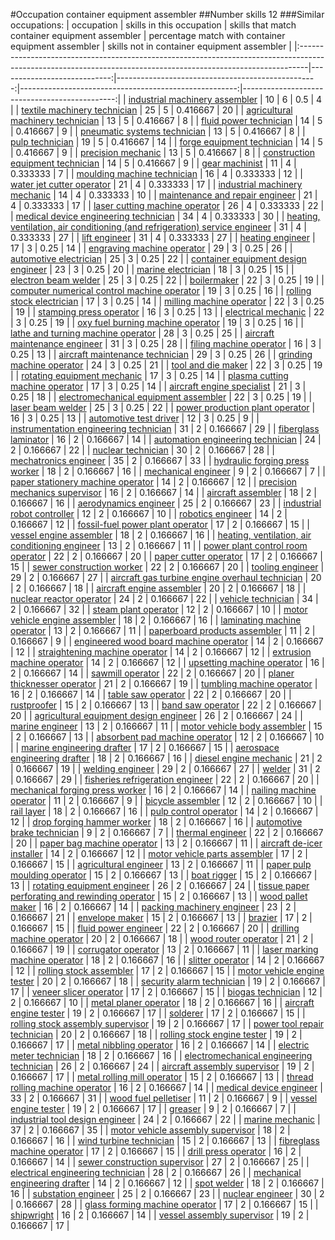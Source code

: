#Occupation container equipment assembler
##Number skills 12
###Similar occupations:
| occupation                                                                                                                                                    |   skills in this occupation |   skills that match container equipment assembler |   percentage match with container equipment assembler |   skills not in container equipment assembler |
|:--------------------------------------------------------------------------------------------------------------------------------------------------------------|----------------------------:|--------------------------------------------------:|------------------------------------------------------:|----------------------------------------------:|
| [industrial machinery assembler](industrial_machinery_assembler.md)                                                                                           |                          10 |                                                 6 |                                              0.5      |                                             4 |
| [textile machinery technician](textile_machinery_technician.md)                                                                                               |                          25 |                                                 5 |                                              0.416667 |                                            20 |
| [agricultural machinery technician](agricultural_machinery_technician.md)                                                                                     |                          13 |                                                 5 |                                              0.416667 |                                             8 |
| [fluid power technician](fluid_power_technician.md)                                                                                                           |                          14 |                                                 5 |                                              0.416667 |                                             9 |
| [pneumatic systems technician](pneumatic_systems_technician.md)                                                                                               |                          13 |                                                 5 |                                              0.416667 |                                             8 |
| [pulp technician](pulp_technician.md)                                                                                                                         |                          19 |                                                 5 |                                              0.416667 |                                            14 |
| [forge equipment technician](forge_equipment_technician.md)                                                                                                   |                          14 |                                                 5 |                                              0.416667 |                                             9 |
| [precision mechanic](precision_mechanic.md)                                                                                                                   |                          13 |                                                 5 |                                              0.416667 |                                             8 |
| [construction equipment technician](construction_equipment_technician.md)                                                                                     |                          14 |                                                 5 |                                              0.416667 |                                             9 |
| [gear machinist](gear_machinist.md)                                                                                                                           |                          11 |                                                 4 |                                              0.333333 |                                             7 |
| [moulding machine technician](moulding_machine_technician.md)                                                                                                 |                          16 |                                                 4 |                                              0.333333 |                                            12 |
| [water jet cutter operator](water_jet_cutter_operator.md)                                                                                                     |                          21 |                                                 4 |                                              0.333333 |                                            17 |
| [industrial machinery mechanic](industrial_machinery_mechanic.md)                                                                                             |                          14 |                                                 4 |                                              0.333333 |                                            10 |
| [maintenance and repair engineer](maintenance_and_repair_engineer.md)                                                                                         |                          21 |                                                 4 |                                              0.333333 |                                            17 |
| [laser cutting machine operator](laser_cutting_machine_operator.md)                                                                                           |                          26 |                                                 4 |                                              0.333333 |                                            22 |
| [medical device engineering technician](medical_device_engineering_technician.md)                                                                             |                          34 |                                                 4 |                                              0.333333 |                                            30 |
| [heating, ventilation, air conditioning (and refrigeration) service engineer](heating,_ventilation,_air_conditioning_(and_refrigeration)_service_engineer.md) |                          31 |                                                 4 |                                              0.333333 |                                            27 |
| [lift engineer](lift_engineer.md)                                                                                                                             |                          31 |                                                 4 |                                              0.333333 |                                            27 |
| [heating engineer](heating_engineer.md)                                                                                                                       |                          17 |                                                 3 |                                              0.25     |                                            14 |
| [engraving machine operator](engraving_machine_operator.md)                                                                                                   |                          29 |                                                 3 |                                              0.25     |                                            26 |
| [automotive electrician](automotive_electrician.md)                                                                                                           |                          25 |                                                 3 |                                              0.25     |                                            22 |
| [container equipment design engineer](container_equipment_design_engineer.md)                                                                                 |                          23 |                                                 3 |                                              0.25     |                                            20 |
| [marine electrician](marine_electrician.md)                                                                                                                   |                          18 |                                                 3 |                                              0.25     |                                            15 |
| [electron beam welder](electron_beam_welder.md)                                                                                                               |                          25 |                                                 3 |                                              0.25     |                                            22 |
| [boilermaker](boilermaker.md)                                                                                                                                 |                          22 |                                                 3 |                                              0.25     |                                            19 |
| [computer numerical control machine operator](computer_numerical_control_machine_operator.md)                                                                 |                          19 |                                                 3 |                                              0.25     |                                            16 |
| [rolling stock electrician](rolling_stock_electrician.md)                                                                                                     |                          17 |                                                 3 |                                              0.25     |                                            14 |
| [milling machine operator](milling_machine_operator.md)                                                                                                       |                          22 |                                                 3 |                                              0.25     |                                            19 |
| [stamping press operator](stamping_press_operator.md)                                                                                                         |                          16 |                                                 3 |                                              0.25     |                                            13 |
| [electrical mechanic](electrical_mechanic.md)                                                                                                                 |                          22 |                                                 3 |                                              0.25     |                                            19 |
| [oxy fuel burning machine operator](oxy_fuel_burning_machine_operator.md)                                                                                     |                          19 |                                                 3 |                                              0.25     |                                            16 |
| [lathe and turning machine operator](lathe_and_turning_machine_operator.md)                                                                                   |                          28 |                                                 3 |                                              0.25     |                                            25 |
| [aircraft maintenance engineer](aircraft_maintenance_engineer.md)                                                                                             |                          31 |                                                 3 |                                              0.25     |                                            28 |
| [filing machine operator](filing_machine_operator.md)                                                                                                         |                          16 |                                                 3 |                                              0.25     |                                            13 |
| [aircraft maintenance technician](aircraft_maintenance_technician.md)                                                                                         |                          29 |                                                 3 |                                              0.25     |                                            26 |
| [grinding machine operator](grinding_machine_operator.md)                                                                                                     |                          24 |                                                 3 |                                              0.25     |                                            21 |
| [tool and die maker](tool_and_die_maker.md)                                                                                                                   |                          22 |                                                 3 |                                              0.25     |                                            19 |
| [rotating equipment mechanic](rotating_equipment_mechanic.md)                                                                                                 |                          17 |                                                 3 |                                              0.25     |                                            14 |
| [plasma cutting machine operator](plasma_cutting_machine_operator.md)                                                                                         |                          17 |                                                 3 |                                              0.25     |                                            14 |
| [aircraft engine specialist](aircraft_engine_specialist.md)                                                                                                   |                          21 |                                                 3 |                                              0.25     |                                            18 |
| [electromechanical equipment assembler](electromechanical_equipment_assembler.md)                                                                             |                          22 |                                                 3 |                                              0.25     |                                            19 |
| [laser beam welder](laser_beam_welder.md)                                                                                                                     |                          25 |                                                 3 |                                              0.25     |                                            22 |
| [power production plant operator](power_production_plant_operator.md)                                                                                         |                          16 |                                                 3 |                                              0.25     |                                            13 |
| [automotive test driver](automotive_test_driver.md)                                                                                                           |                          12 |                                                 3 |                                              0.25     |                                             9 |
| [instrumentation engineering technician](instrumentation_engineering_technician.md)                                                                           |                          31 |                                                 2 |                                              0.166667 |                                            29 |
| [fiberglass laminator](fiberglass_laminator.md)                                                                                                               |                          16 |                                                 2 |                                              0.166667 |                                            14 |
| [automation engineering technician](automation_engineering_technician.md)                                                                                     |                          24 |                                                 2 |                                              0.166667 |                                            22 |
| [nuclear technician](nuclear_technician.md)                                                                                                                   |                          30 |                                                 2 |                                              0.166667 |                                            28 |
| [mechatronics engineer](mechatronics_engineer.md)                                                                                                             |                          35 |                                                 2 |                                              0.166667 |                                            33 |
| [hydraulic forging press worker](hydraulic_forging_press_worker.md)                                                                                           |                          18 |                                                 2 |                                              0.166667 |                                            16 |
| [mechanical engineer](mechanical_engineer.md)                                                                                                                 |                           9 |                                                 2 |                                              0.166667 |                                             7 |
| [paper stationery machine operator](paper_stationery_machine_operator.md)                                                                                     |                          14 |                                                 2 |                                              0.166667 |                                            12 |
| [precision mechanics supervisor](precision_mechanics_supervisor.md)                                                                                           |                          16 |                                                 2 |                                              0.166667 |                                            14 |
| [aircraft assembler](aircraft_assembler.md)                                                                                                                   |                          18 |                                                 2 |                                              0.166667 |                                            16 |
| [aerodynamics engineer](aerodynamics_engineer.md)                                                                                                             |                          25 |                                                 2 |                                              0.166667 |                                            23 |
| [industrial robot controller](industrial_robot_controller.md)                                                                                                 |                          12 |                                                 2 |                                              0.166667 |                                            10 |
| [robotics engineer](robotics_engineer.md)                                                                                                                     |                          14 |                                                 2 |                                              0.166667 |                                            12 |
| [fossil-fuel power plant operator](fossil-fuel_power_plant_operator.md)                                                                                       |                          17 |                                                 2 |                                              0.166667 |                                            15 |
| [vessel engine assembler](vessel_engine_assembler.md)                                                                                                         |                          18 |                                                 2 |                                              0.166667 |                                            16 |
| [heating, ventilation, air conditioning engineer](heating,_ventilation,_air_conditioning_engineer.md)                                                         |                          13 |                                                 2 |                                              0.166667 |                                            11 |
| [power plant control room operator](power_plant_control_room_operator.md)                                                                                     |                          22 |                                                 2 |                                              0.166667 |                                            20 |
| [paper cutter operator](paper_cutter_operator.md)                                                                                                             |                          17 |                                                 2 |                                              0.166667 |                                            15 |
| [sewer construction worker](sewer_construction_worker.md)                                                                                                     |                          22 |                                                 2 |                                              0.166667 |                                            20 |
| [tooling engineer](tooling_engineer.md)                                                                                                                       |                          29 |                                                 2 |                                              0.166667 |                                            27 |
| [aircraft gas turbine engine overhaul technician](aircraft_gas_turbine_engine_overhaul_technician.md)                                                         |                          20 |                                                 2 |                                              0.166667 |                                            18 |
| [aircraft engine assembler](aircraft_engine_assembler.md)                                                                                                     |                          20 |                                                 2 |                                              0.166667 |                                            18 |
| [nuclear reactor operator](nuclear_reactor_operator.md)                                                                                                       |                          24 |                                                 2 |                                              0.166667 |                                            22 |
| [vehicle technician](vehicle_technician.md)                                                                                                                   |                          34 |                                                 2 |                                              0.166667 |                                            32 |
| [steam plant operator](steam_plant_operator.md)                                                                                                               |                          12 |                                                 2 |                                              0.166667 |                                            10 |
| [motor vehicle engine assembler](motor_vehicle_engine_assembler.md)                                                                                           |                          18 |                                                 2 |                                              0.166667 |                                            16 |
| [laminating machine operator](laminating_machine_operator.md)                                                                                                 |                          13 |                                                 2 |                                              0.166667 |                                            11 |
| [paperboard products assembler](paperboard_products_assembler.md)                                                                                             |                          11 |                                                 2 |                                              0.166667 |                                             9 |
| [engineered wood board machine operator](engineered_wood_board_machine_operator.md)                                                                           |                          14 |                                                 2 |                                              0.166667 |                                            12 |
| [straightening machine operator](straightening_machine_operator.md)                                                                                           |                          14 |                                                 2 |                                              0.166667 |                                            12 |
| [extrusion machine operator](extrusion_machine_operator.md)                                                                                                   |                          14 |                                                 2 |                                              0.166667 |                                            12 |
| [upsetting machine operator](upsetting_machine_operator.md)                                                                                                   |                          16 |                                                 2 |                                              0.166667 |                                            14 |
| [sawmill operator](sawmill_operator.md)                                                                                                                       |                          22 |                                                 2 |                                              0.166667 |                                            20 |
| [planer thicknesser operator](planer_thicknesser_operator.md)                                                                                                 |                          21 |                                                 2 |                                              0.166667 |                                            19 |
| [tumbling machine operator](tumbling_machine_operator.md)                                                                                                     |                          16 |                                                 2 |                                              0.166667 |                                            14 |
| [table saw operator](table_saw_operator.md)                                                                                                                   |                          22 |                                                 2 |                                              0.166667 |                                            20 |
| [rustproofer](rustproofer.md)                                                                                                                                 |                          15 |                                                 2 |                                              0.166667 |                                            13 |
| [band saw operator](band_saw_operator.md)                                                                                                                     |                          22 |                                                 2 |                                              0.166667 |                                            20 |
| [agricultural equipment design engineer](agricultural_equipment_design_engineer.md)                                                                           |                          26 |                                                 2 |                                              0.166667 |                                            24 |
| [marine engineer](marine_engineer.md)                                                                                                                         |                          13 |                                                 2 |                                              0.166667 |                                            11 |
| [motor vehicle body assembler](motor_vehicle_body_assembler.md)                                                                                               |                          15 |                                                 2 |                                              0.166667 |                                            13 |
| [absorbent pad machine operator](absorbent_pad_machine_operator.md)                                                                                           |                          12 |                                                 2 |                                              0.166667 |                                            10 |
| [marine engineering drafter](marine_engineering_drafter.md)                                                                                                   |                          17 |                                                 2 |                                              0.166667 |                                            15 |
| [aerospace engineering drafter](aerospace_engineering_drafter.md)                                                                                             |                          18 |                                                 2 |                                              0.166667 |                                            16 |
| [diesel engine mechanic](diesel_engine_mechanic.md)                                                                                                           |                          21 |                                                 2 |                                              0.166667 |                                            19 |
| [welding engineer](welding_engineer.md)                                                                                                                       |                          29 |                                                 2 |                                              0.166667 |                                            27 |
| [welder](welder.md)                                                                                                                                           |                          31 |                                                 2 |                                              0.166667 |                                            29 |
| [fisheries refrigeration engineer](fisheries_refrigeration_engineer.md)                                                                                       |                          22 |                                                 2 |                                              0.166667 |                                            20 |
| [mechanical forging press worker](mechanical_forging_press_worker.md)                                                                                         |                          16 |                                                 2 |                                              0.166667 |                                            14 |
| [nailing machine operator](nailing_machine_operator.md)                                                                                                       |                          11 |                                                 2 |                                              0.166667 |                                             9 |
| [bicycle assembler](bicycle_assembler.md)                                                                                                                     |                          12 |                                                 2 |                                              0.166667 |                                            10 |
| [rail layer](rail_layer.md)                                                                                                                                   |                          18 |                                                 2 |                                              0.166667 |                                            16 |
| [pulp control operator](pulp_control_operator.md)                                                                                                             |                          14 |                                                 2 |                                              0.166667 |                                            12 |
| [drop forging hammer worker](drop_forging_hammer_worker.md)                                                                                                   |                          18 |                                                 2 |                                              0.166667 |                                            16 |
| [automotive brake technician](automotive_brake_technician.md)                                                                                                 |                           9 |                                                 2 |                                              0.166667 |                                             7 |
| [thermal engineer](thermal_engineer.md)                                                                                                                       |                          22 |                                                 2 |                                              0.166667 |                                            20 |
| [paper bag machine operator](paper_bag_machine_operator.md)                                                                                                   |                          13 |                                                 2 |                                              0.166667 |                                            11 |
| [aircraft de-icer installer](aircraft_de-icer_installer.md)                                                                                                   |                          14 |                                                 2 |                                              0.166667 |                                            12 |
| [motor vehicle parts assembler](motor_vehicle_parts_assembler.md)                                                                                             |                          17 |                                                 2 |                                              0.166667 |                                            15 |
| [agricultural engineer](agricultural_engineer.md)                                                                                                             |                          13 |                                                 2 |                                              0.166667 |                                            11 |
| [paper pulp moulding operator](paper_pulp_moulding_operator.md)                                                                                               |                          15 |                                                 2 |                                              0.166667 |                                            13 |
| [boat rigger](boat_rigger.md)                                                                                                                                 |                          15 |                                                 2 |                                              0.166667 |                                            13 |
| [rotating equipment engineer](rotating_equipment_engineer.md)                                                                                                 |                          26 |                                                 2 |                                              0.166667 |                                            24 |
| [tissue paper perforating and rewinding operator](tissue_paper_perforating_and_rewinding_operator.md)                                                         |                          15 |                                                 2 |                                              0.166667 |                                            13 |
| [wood pallet maker](wood_pallet_maker.md)                                                                                                                     |                          16 |                                                 2 |                                              0.166667 |                                            14 |
| [packing machinery engineer](packing_machinery_engineer.md)                                                                                                   |                          23 |                                                 2 |                                              0.166667 |                                            21 |
| [envelope maker](envelope_maker.md)                                                                                                                           |                          15 |                                                 2 |                                              0.166667 |                                            13 |
| [brazier](brazier.md)                                                                                                                                         |                          17 |                                                 2 |                                              0.166667 |                                            15 |
| [fluid power engineer](fluid_power_engineer.md)                                                                                                               |                          22 |                                                 2 |                                              0.166667 |                                            20 |
| [drilling machine operator](drilling_machine_operator.md)                                                                                                     |                          20 |                                                 2 |                                              0.166667 |                                            18 |
| [wood router operator](wood_router_operator.md)                                                                                                               |                          21 |                                                 2 |                                              0.166667 |                                            19 |
| [corrugator operator](corrugator_operator.md)                                                                                                                 |                          13 |                                                 2 |                                              0.166667 |                                            11 |
| [laser marking machine operator](laser_marking_machine_operator.md)                                                                                           |                          18 |                                                 2 |                                              0.166667 |                                            16 |
| [slitter operator](slitter_operator.md)                                                                                                                       |                          14 |                                                 2 |                                              0.166667 |                                            12 |
| [rolling stock assembler](rolling_stock_assembler.md)                                                                                                         |                          17 |                                                 2 |                                              0.166667 |                                            15 |
| [motor vehicle engine tester](motor_vehicle_engine_tester.md)                                                                                                 |                          20 |                                                 2 |                                              0.166667 |                                            18 |
| [security alarm technician](security_alarm_technician.md)                                                                                                     |                          19 |                                                 2 |                                              0.166667 |                                            17 |
| [veneer slicer operator](veneer_slicer_operator.md)                                                                                                           |                          17 |                                                 2 |                                              0.166667 |                                            15 |
| [biogas technician](biogas_technician.md)                                                                                                                     |                          12 |                                                 2 |                                              0.166667 |                                            10 |
| [metal planer operator](metal_planer_operator.md)                                                                                                             |                          18 |                                                 2 |                                              0.166667 |                                            16 |
| [aircraft engine tester](aircraft_engine_tester.md)                                                                                                           |                          19 |                                                 2 |                                              0.166667 |                                            17 |
| [solderer](solderer.md)                                                                                                                                       |                          17 |                                                 2 |                                              0.166667 |                                            15 |
| [rolling stock assembly supervisor](rolling_stock_assembly_supervisor.md)                                                                                     |                          19 |                                                 2 |                                              0.166667 |                                            17 |
| [power tool repair technician](power_tool_repair_technician.md)                                                                                               |                          20 |                                                 2 |                                              0.166667 |                                            18 |
| [rolling stock engine tester](rolling_stock_engine_tester.md)                                                                                                 |                          19 |                                                 2 |                                              0.166667 |                                            17 |
| [metal nibbling operator](metal_nibbling_operator.md)                                                                                                         |                          16 |                                                 2 |                                              0.166667 |                                            14 |
| [electric meter technician](electric_meter_technician.md)                                                                                                     |                          18 |                                                 2 |                                              0.166667 |                                            16 |
| [electromechanical engineering technician](electromechanical_engineering_technician.md)                                                                       |                          26 |                                                 2 |                                              0.166667 |                                            24 |
| [aircraft assembly supervisor](aircraft_assembly_supervisor.md)                                                                                               |                          19 |                                                 2 |                                              0.166667 |                                            17 |
| [metal rolling mill operator](metal_rolling_mill_operator.md)                                                                                                 |                          15 |                                                 2 |                                              0.166667 |                                            13 |
| [thread rolling machine operator](thread_rolling_machine_operator.md)                                                                                         |                          16 |                                                 2 |                                              0.166667 |                                            14 |
| [medical device engineer](medical_device_engineer.md)                                                                                                         |                          33 |                                                 2 |                                              0.166667 |                                            31 |
| [wood fuel pelletiser](wood_fuel_pelletiser.md)                                                                                                               |                          11 |                                                 2 |                                              0.166667 |                                             9 |
| [vessel engine tester](vessel_engine_tester.md)                                                                                                               |                          19 |                                                 2 |                                              0.166667 |                                            17 |
| [greaser](greaser.md)                                                                                                                                         |                           9 |                                                 2 |                                              0.166667 |                                             7 |
| [industrial tool design engineer](industrial_tool_design_engineer.md)                                                                                         |                          24 |                                                 2 |                                              0.166667 |                                            22 |
| [marine mechanic](marine_mechanic.md)                                                                                                                         |                          37 |                                                 2 |                                              0.166667 |                                            35 |
| [motor vehicle assembly supervisor](motor_vehicle_assembly_supervisor.md)                                                                                     |                          18 |                                                 2 |                                              0.166667 |                                            16 |
| [wind turbine technician](wind_turbine_technician.md)                                                                                                         |                          15 |                                                 2 |                                              0.166667 |                                            13 |
| [fibreglass machine operator](fibreglass_machine_operator.md)                                                                                                 |                          17 |                                                 2 |                                              0.166667 |                                            15 |
| [drill press operator](drill_press_operator.md)                                                                                                               |                          16 |                                                 2 |                                              0.166667 |                                            14 |
| [sewer construction supervisor](sewer_construction_supervisor.md)                                                                                             |                          27 |                                                 2 |                                              0.166667 |                                            25 |
| [electrical engineering technician](electrical_engineering_technician.md)                                                                                     |                          28 |                                                 2 |                                              0.166667 |                                            26 |
| [mechanical engineering drafter](mechanical_engineering_drafter.md)                                                                                           |                          14 |                                                 2 |                                              0.166667 |                                            12 |
| [spot welder](spot_welder.md)                                                                                                                                 |                          18 |                                                 2 |                                              0.166667 |                                            16 |
| [substation engineer](substation_engineer.md)                                                                                                                 |                          25 |                                                 2 |                                              0.166667 |                                            23 |
| [nuclear engineer](nuclear_engineer.md)                                                                                                                       |                          30 |                                                 2 |                                              0.166667 |                                            28 |
| [glass forming machine operator](glass_forming_machine_operator.md)                                                                                           |                          17 |                                                 2 |                                              0.166667 |                                            15 |
| [shipwright](shipwright.md)                                                                                                                                   |                          16 |                                                 2 |                                              0.166667 |                                            14 |
| [vessel assembly supervisor](vessel_assembly_supervisor.md)                                                                                                   |                          19 |                                                 2 |                                              0.166667 |                                            17 |
